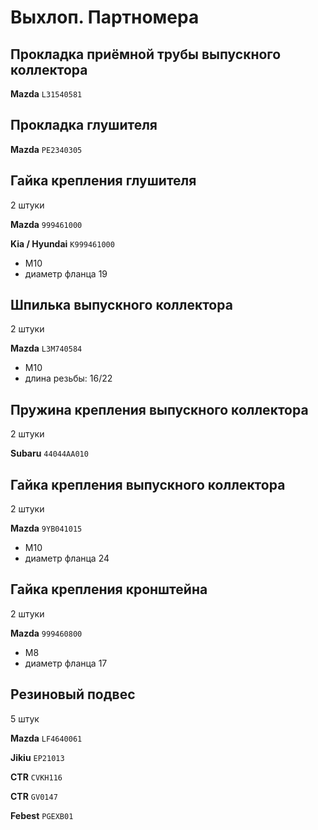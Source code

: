 # Выхлоп. Партномера

## Прокладка приёмной трубы выпускного коллектора

__Mazda__ `L31540581`

## Прокладка глушителя

__Mazda__ `PE2340305`

## Гайка крепления глушителя

2 штуки

__Mazda__ `999461000`

__Kia / Hyundai__ `K999461000`

- М10
- диаметр фланца 19

## Шпилька выпускного коллектора

2 штуки

__Mazda__ `L3M740584`

- М10
- длина резьбы: 16/22

## Пружина крепления выпускного коллектора

2 штуки

__Subaru__ `44044AA010`

## Гайка крепления выпускного коллектора

2 штуки

__Mazda__ `9YB041015`

- М10
- диаметр фланца 24

## Гайка крепления кронштейна

2 штуки

__Mazda__ `999460800`

- М8
- диаметр фланца 17

## Резиновый подвес

5 штук

__Mazda__ `LF4640061`

__Jikiu__ `EP21013`

__CTR__ `CVKH116`

__CTR__ `GV0147`

__Febest__ `PGEXB01`